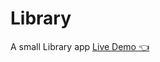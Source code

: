 # Library
A small Library app
<a href='https://abdlrhman1997.github.io/Landing-Page/'>Live Demo 👈</a>
